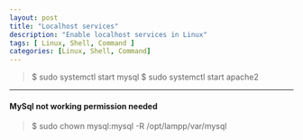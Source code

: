 ```yaml
---
layout: post
title: "Localhost services"
description: "Enable localhost services in Linux"
tags: [ Linux, Shell, Command ]
categories: [Linux, Shell, Command]
---
```



>$ sudo systemctl start mysql
>$ sudo systemctl start apache2

---

#### MySql not working permission needed 
>$ sudo chown mysql:mysql -R /opt/lampp/var/mysql